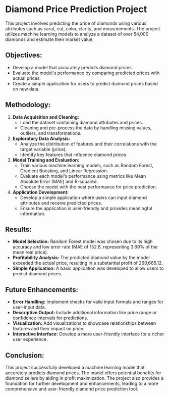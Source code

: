 # Diamond Price Prediction Project

This project involves predicting the price of diamonds using various attributes such as carat, cut, color, clarity, and measurements. The project utilizes machine learning models to analyze a dataset of over 54,000 diamonds and estimate their market value.

## Objectives:
- Develop a model that accurately predicts diamond prices.
- Evaluate the model's performance by comparing predicted prices with actual prices.
- Create a simple application for users to predict diamond prices based on new data.
 
## Methodology:
1. **Data Acquisition and Cleaning:**
   - Load the dataset containing diamond attributes and prices.
   - Cleaning and pre-process the data by handling missing values, outliers, and transformations.
2. **Exploratory Data Analysis:**
   - Analyze the distribution of features and their correlations with the target variable (price).
   - Identify key features that influence diamond prices.
3. **Model Training and Evaluation:**
   - Train various machine learning models, such as Random Forest, Gradient Boosting, and Linear Regression.
   - Evaluate each model's performance using metrics like Mean Absolute Error (MAE) and R-squared.
   - Choose the model with the best performance for price prediction.
5. **Application Development:**
   - Develop a simple application where users can input diamond attributes and receive predicted prices.
   - Ensure the application is user-friendly and provides meaningful information.

## Results:
- **Model Selection:** Random Forest model was chosen due to its high accuracy and low error rate (MAE of 152.8, representing 3.69% of the mean real price).
- **Profitability Analysis:** The predicted diamond value by the model exceeded the actual price, resulting in a substantial profit of 260,665.12.
- **Simple Application:** A basic application was developed to allow users to predict diamond prices.
  
## Future Enhancements:
- **Error Handling:** Implement checks for valid input formats and ranges for user-input data.
- **Descriptive Output:** Include additional information like price range or confidence intervals for predictions.
- **Visualization:** Add visualizations to showcase relationships between features and their impact on price.
- **Interactive Interface:** Develop a more user-friendly interface for a richer user experience. 

## Conclusion:
This project successfully developed a machine learning model that accurately predicts diamond prices. The model offers potential benefits for diamond sellers by aiding in profit maximization. The project also provides a foundation for further development and enhancements, leading to a more comprehensive and user-friendly diamond price prediction tool.
